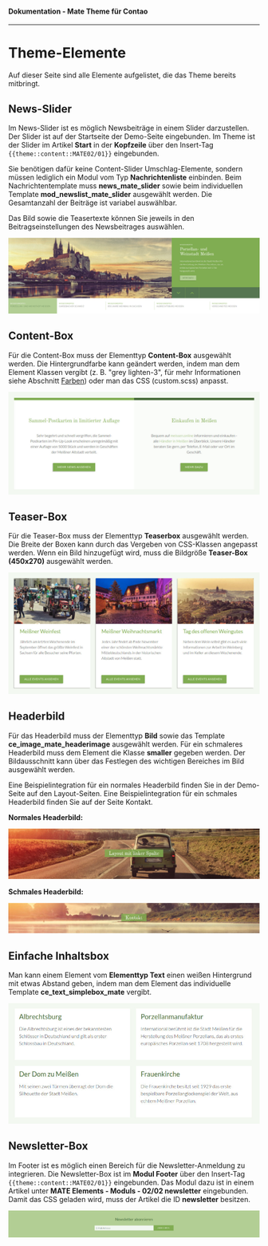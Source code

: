 #### Dokumentation - Mate Theme für Contao

---

# Theme-Elemente

Auf dieser Seite sind alle Elemente aufgelistet, die das Theme bereits mitbringt.

## News-Slider

Im News-Slider ist es möglich Newsbeiträge in einem Slider darzustellen. Der Slider ist auf der Startseite der Demo-Seite eingebunden. Im Theme ist der Slider im Artikel **Start** in der **Kopfzeile** über den Insert-Tag `{{theme::content::MATE02/01}}` eingebunden.

Sie benötigen dafür keine Content-Slider Umschlag-Elemente, sondern müssen lediglich ein Modul vom Typ **Nachrichtenliste** einbinden. Beim Nachrichtentemplate muss **news\_mate\_slider** sowie beim individuellen Template **mod\_newslist\_mate\_slider** ausgewählt werden. Die Gesamtanzahl der Beiträge ist variabel auswählbar.

Das Bild sowie die Teasertexte können Sie jeweils in den Beitragseinstellungen des Newsbeitrages auswählen.

![](/mate-theme/images/mate-elemente/news-slider.jpg)

## Content-Box

Für die Content-Box muss der Elementtyp **Content-Box** ausgewählt werden. Die Hintergrundfarbe kann geändert werden, indem man dem Element Klassen vergibt \(z. B. "grey lighten-3", für mehr Informationen siehe Abschnitt [Farben](/mate-theme/materialize.md)\) oder man das CSS \(custom.scss\) anpasst.

![](/mate-theme/images/mate-elemente/content-box.jpg)

## Teaser-Box

Für die Teaser-Box muss der Elementtyp **Teaserbox** ausgewählt werden. Die Breite der Boxen kann durch das Vergeben von CSS-Klassen angepasst werden. Wenn ein Bild hinzugefügt wird, muss die Bildgröße **Teaser-Box \(450x270\)** ausgewählt werden.

![](/mate-theme/images/mate-elemente/teaser-box.jpg)

## Headerbild

Für das Headerbild muss der Elementtyp **Bild** sowie das Template **ce\_image\_mate\_headerimage** ausgewählt werden. Für ein schmaleres Headerbild muss dem Element die Klasse **smaller** gegeben werden. Der Bildausschnitt kann über das Festlegen des wichtigen Bereiches im Bild ausgewählt werden.

Eine Beispielintegration für ein normales Headerbild finden Sie in der Demo-Seite auf den Layout-Seiten. Eine Beispielintegration für ein schmales Headerbild finden Sie auf der Seite Kontakt.

**Normales Headerbild:**

![](/mate-theme/images/mate-elemente/headerbild-normal.jpg)

**Schmales Headerbild:**

![](/mate-theme/images/mate-elemente/headerbild-schmal.jpg)

## Einfache Inhaltsbox

Man kann einem Element vom **Elementtyp Text** einen weißen Hintergrund mit etwas Abstand geben, indem man dem Element das individuelle Template **ce\_text\_simplebox\_mate** vergibt.

![](/mate-theme/images/mate-elemente/simple-box.jpg)

## Newsletter-Box

Im Footer ist es möglich einen Bereich für die Newsletter-Anmeldung zu integrieren. Die Newsletter-Box ist im **Modul Footer** über den Insert-Tag `{{theme::content::MATE02/01}}` eingebunden. Das Modul dazu ist in einem Artikel unter **MATE Elements - Moduls - 02/02 newsletter** eingebunden. Damit das CSS geladen wird, muss der Artikel die ID **newsletter** besitzen.

![](/mate-theme/images/mate-elemente/newsletter-box.jpg)

